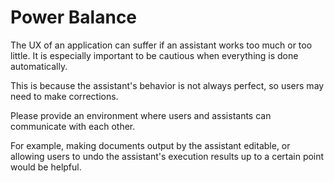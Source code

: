 # Power Balance

The UX of an application can suffer if an assistant works too much or too little. It is especially important to be cautious when everything is done automatically.

This is because the assistant's behavior is not always perfect, so users may need to make corrections.

Please provide an environment where users and assistants can communicate with each other.

For example, making documents output by the assistant editable, or allowing users to undo the assistant's execution results up to a certain point would be helpful.
